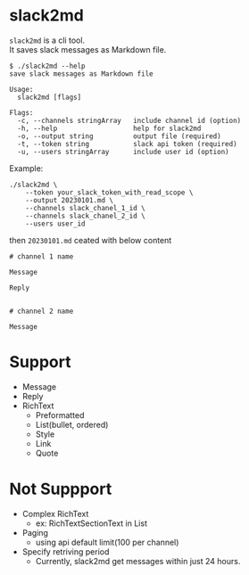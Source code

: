 # slack2md

`slack2md` is a cli tool.<br>
It saves slack messages as Markdown file.

```
$ ./slack2md --help
save slack messages as Markdown file

Usage:
  slack2md [flags]

Flags:
  -c, --channels stringArray   include channel id (option)
  -h, --help                   help for slack2md
  -o, --output string          output file (required)
  -t, --token string           slack api token (required)
  -u, --users stringArray      include user id (option)
```

Example:

```
./slack2md \
    --token your_slack_token_with_read_scope \
    --output 20230101.md \
    --channels slack_chanel_1_id \
    --channels slack_chanel_2_id \
    --users user_id
```

then `20230101.md` ceated with below content

```
# channel 1 name

Message

Reply


# channel 2 name

Message
```

# Support
- Message
- Reply
- RichText
  - Preformatted
  - List(bullet, ordered)
  - Style
  - Link
  - Quote

# Not Suppport
- Complex RichText
  - ex: RichTextSectionText in List
- Paging
  - using api default limit(100 per channel)
- Specify retriving period 
  - Currently, slack2md get messages within just 24 hours.